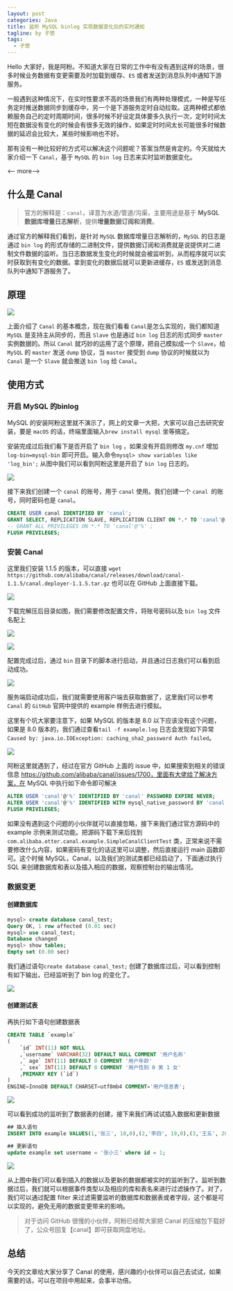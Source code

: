 ```yaml
---
layout: post
categories: Java
title: 监听 MySQL binlog 实现数据变化后的实时通知
tagline: by 子悠
tags: 
  - 子悠
---
```


Hello 大家好，我是阿粉。不知道大家在日常的工作中有没有遇到这样的场景，很多时候业务数据有变更需要及时加载到缓存、`ES` 或者发送到消息队列中通知下游服务。

一般遇到这种情况下，在实时性要求不高的场景我们有两种处理模式，一种是写任务定时推送数据同步到缓存中，另一个是下游服务定时自动拉取。这两种模式都依赖服务自己的定时周期时间，很多时候不好设定具体要多久执行一次，定时时间太短在数据没有变化的时候会有很多无效的操作，如果定时时间太长可能很多时候数据的延迟会比较大，某些时候影响也不好。

那有没有一种比较好的方式可以解决这个问题呢？答案当然是肯定的。今天就给大家介绍一下 `Canal`，基于 `MySQL` 的 `bin log` 日志来实时监听数据变化。

<-- more-->

## 什么是 Canal

> 官方的解释是：`canal`，译意为水道/管道/沟渠，主要用途是基于 **MySQL 数据库增量日志解析**，提供**增量数据订阅和消费**。

通过官方的解释我们看到，是针对 `MySQL` 数据库增量日志解析的，`MySQL` 的日志是通过 `bin log` 的形式存储的二进制文件，提供数据订阅和消费就是说提供对二进制文件数据的监听。当日志数据发生变化的时候就会被监听到，从而程序就可以实时获取到有变化的数据。拿到变化的数据后就可以更新进缓存，`ES` 或发送到消息队列中通知下游服务了。

## 原理

![](http://www.justdojava.com/assets/images/2019/java/image_ziyou/2021/0722/1.png)

上面介绍了 `Canal` 的基本概念，现在我们看看 `Canal`是怎么实现的，我们都知道 `MySQL` 是支持主从同步的，而且 `Slave` 也是通过 `bin log` 日志的形式同步 `master` 实例数据的。所以 `Canal` 就巧妙的运用了这个原理，把自己模拟成一个 `Slave`，给 `MySQL` 的 `master` 发送 `dump`  协议，当 `master` 接受到 `dump` 协议的时候就以为 `Canal` 是一个 `Slave` 就会推送 `bin log` 给 `Canal`。

## 使用方式

### 开启 MySQL 的binlog

MySQL 的安装阿粉这里就不演示了，网上的文章一大把，大家可以自己去研究安装，要是 `macOS` 的话，终端里面输入`brew install mysql` 坐等搞定。

安装完成过后我们看下是否开启了 `bin log` ，如果没有开启则修改 `my.cnf` 增加 `log-bin=mysql-bin`  即可开启。输入命令`mysql> show variables like 'log_bin';` 从图中我们可以看到阿粉这里是开启了 `bin log` 日志的。

![](http://www.justdojava.com/assets/images/2019/java/image_ziyou/2021/0722/2.png)

接下来我们创建一个 `canal` 的账号，用于 `canal` 使用。我们创建一个 `canal `的账号，同时密码也是 `canal`。

```sql
CREATE USER canal IDENTIFIED BY 'canal';  
GRANT SELECT, REPLICATION SLAVE, REPLICATION CLIENT ON *.* TO 'canal'@'%';
-- GRANT ALL PRIVILEGES ON *.* TO 'canal'@'%' ;
FLUSH PRIVILEGES;
```

### 安装 Canal

这里我们安装 1.1.5 的版本，可以直接 `wget https://github.com/alibaba/canal/releases/download/canal-1.1.5/canal.deployer-1.1.5.tar.gz` 也可以在 GitHub 上面直接下载。

![](http://www.justdojava.com/assets/images/2019/java/image_ziyou/2021/0722/3.png)

下载完解压后目录如图，我们需要修改配置文件，将账号密码以及 `bin log` 文件名配上

![](http://www.justdojava.com/assets/images/2019/java/image_ziyou/2021/0722/4.png)

![](http://www.justdojava.com/assets/images/2019/java/image_ziyou/2021/0722/5.png)

配置完成过后，通过 `bin` 目录下的脚本进行启动，并且通过日志我们可以看到启动成功。

![](http://www.justdojava.com/assets/images/2019/java/image_ziyou/2021/0722/6.png)

服务端启动成功后，我们就需要使用客户端去获取数据了，这里我们可以参考 `Canal` 的 `GitHub` 官网中提供的 example 样例去进行模拟。

这里有个坑大家要注意下，如果 MySQL 的版本是 8.0 以下应该没有这个问题，如果是 8.0 版本的，我们通过查看`tail -f example.log` 日志会发现如下异常`Caused by: java.io.IOException: caching_sha2_password Auth failed`。

![](http://www.justdojava.com/assets/images/2019/java/image_ziyou/2021/0722/7.png)

阿粉这里就遇到了，经过在官方 GitHub 上面的 issue 中，如果搜索到相关的错误信息 https://github.com/alibaba/canal/issues/1700，里面有大佬给了解决方案，在 MySQL 中执行如下命令即可解决

```sql
ALTER USER 'canal'@'%' IDENTIFIED BY 'canal' PASSWORD EXPIRE NEVER;
ALTER USER 'canal'@'%' IDENTIFIED WITH mysql_native_password BY 'canal';
FLUSH PRIVILEGES;
```

如果没有遇到这个问题的小伙伴就可以直接忽略，接下来我们通过官方源码中的 example 示例来测试功能。把源码下载下来后找到`com.alibaba.otter.canal.example.SimpleCanalClientTest` 类，正常来说不需要修改什么内容，如果密码有变化的话这里可以调整，然后直接运行 main 函数即可。这个时候 MySQL，Canal，以及我们的测试类都已经启动了，下面通过执行 SQL 来创建数据库和表以及插入相应的数据，观察控制台的输出情况。

### 数据变更

#### 创建数据库

```sql
mysql> create database canal_test;
Query OK, 1 row affected (0.01 sec)
mysql> use canal_test;
Database changed
mysql> show tables;
Empty set (0.00 sec)
```

我们通过语句`create database canal_test;` 创建了数据库过后，可以看到控制有如下输出，已经监听到了 bin log 的变化了。

![](http://www.justdojava.com/assets/images/2019/java/image_ziyou/2021/0722/8.png)

#### 创建测试表

再执行如下语句创建数据表

```sql
CREATE TABLE `example` 
(
    `id` INT(11) NOT NULL
    ,`username` VARCHAR(32) DEFAULT NULL COMMENT '用户名称'
    ,` age` INT(11) DEFAULT 0 COMMENT '用户年龄'
    ,` sex` INT(11) DEFAULT 0 COMMENT '用户性别 0 男 1 女'
    ,PRIMARY KEY (`id`)
)
ENGINE=InnoDB DEFAULT CHARSET=utf8mb4 COMMENT='用户信息表';
```

![](http://www.justdojava.com/assets/images/2019/java/image_ziyou/2021/0722/9.png)

可以看到成功的监听到了数据表的创建，接下来我们再试试插入数据和更新数据

```SQL
## 插入语句
INSERT INTO example VALUES(1,'张三', 18,0),(2,'李四', 19,0),(3,'王五', 20,1);

## 更新语句
update example set username = '张小三' where id = 1;
```

![](http://www.justdojava.com/assets/images/2019/java/image_ziyou/2021/0722/10.png)

从上图中我们可以看到插入的数据以及更新的数据都被实时的监听到了。监听到数据过后，我们就可以根据事件类型以及相应的库和表名来进行过滤操作了。对了，我们可以通过配置 filter 来过滤需要监听的数据库和数据表或者字段，这个都是可以实现的，避免无用的数据变更带来的影响。

> 对于访问 GitHub 很慢的小伙伴，阿粉已经帮大家把 Canal 的压缩包下载好了，公众号回复【canal】即可获取网盘地址。

## 总结

今天的文章给大家分享了 Canal 的使用，感兴趣的小伙伴可以自己去试试，如果需要的话，可以在项目中用起来，会事半功倍。
